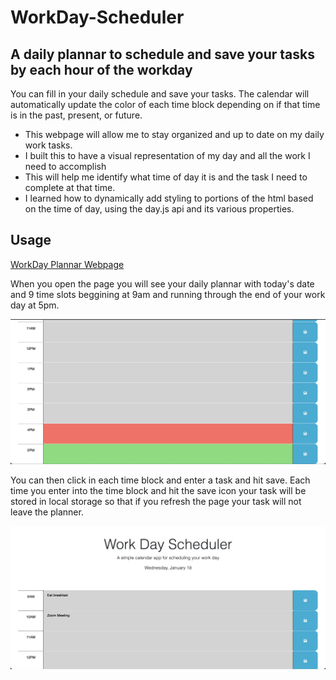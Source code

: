 # WorkDay-Scheduler

## A daily plannar to schedule and save your tasks by each hour of the workday

You can fill in your daily schedule and save your tasks. The calendar will automatically update the color of each time block depending on if that time is in the past, present, or future. 

- This webpage will allow me to stay organized and up to date on my daily work tasks.
- I built this to have a visual representation of my day and all the work I need to accomplish
- This will help me identify what time of day it is and the task I need to complete at that time.
- I learned how to dynamically add styling to portions of the html based on the time of day, using the day.js api and its various properties.


## Usage

[WorkDay Plannar Webpage](https://amess33.github.io/WorkDay-Scheduler/)

When you open the page you will see your daily plannar with today's date and 9 time slots beggining at 9am and running through the end of your work day at 5pm. 

![Daily Planner blank page](./assets/images/Screenshot%202023-01-18%20at%204.54.53%20PM.png)

You can then click in each time block and enter a task and hit save. Each time you enter into the time block and hit the save icon your task will be stored in local storage so that if you refresh the page your task will not leave the planner.

![Daily Planner w/ tasks](./assets/images/Screenshot%202023-01-18%20at%204.56.39%20PM.png)

